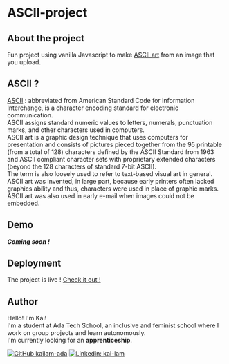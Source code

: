 # ASCII-project
<!-- ABOUT THE PROJECT -->

## About the project

Fun project using vanilla Javascript to make [ASCII art](https://en.wikipedia.org/wiki/ASCII_art) from an image that you upload.

## ASCII ?

[ASCII](https://en.wikipedia.org/wiki/ASCII) : abbreviated from American Standard Code for Information Interchange, is a character encoding standard for electronic communication.<br/>
ASCII assigns standard numeric values to letters, numerals, punctuation marks, and other characters used in computers.<br/>
ASCII art is a graphic design technique that uses computers for presentation and consists of pictures pieced together from the 95 printable (from a total of 128) characters defined by the ASCII Standard from 1963 and ASCII compliant character sets with proprietary extended characters (beyond the 128 characters of standard 7-bit ASCII).<br/>
The term is also loosely used to refer to text-based visual art in general.<br/>
ASCII art was invented, in large part, because early printers often lacked graphics ability and thus, characters were used in place of graphic marks.<br/>
ASCII art was also used in early e-mail when images could not be embedded.

## Demo

***Coming soon !***

## Deployment

The project is live ! [Check it out !](https://kailam-ada.github.io/ASCII-project/)

## Author

Hello! I'm Kai!<br/>
I'm a student at Ada Tech School, an inclusive and feminist school where I work on group projects and learn autonomously.<br/>
I'm currently looking for an **apprenticeship**.

[![GitHub kailam-ada](https://img.shields.io/github/followers/kailam-ada)](https://github.com/kailam-ada)
[![Linkedin: kai-lam](https://img.shields.io/badge/-kailam-blue?style=flat-square&logo=Linkedin&logoColor=white&link=https://www.linkedin.com/in/kai-lam)](https://linkedin.com/in/kai-lam)
